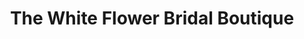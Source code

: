 ---
title: "The White Flower Bridal Boutique"
url: /san-diego/the-white-flower-bridal-boutique/
shop: clothes
---